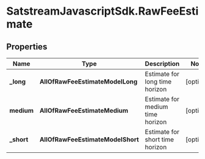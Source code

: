 # SatstreamJavascriptSdk.RawFeeEstimate

## Properties
Name | Type | Description | Notes
------------ | ------------- | ------------- | -------------
**_long** | **AllOfRawFeeEstimateModelLong** | Estimate for long time horizon | [optional] 
**medium** | **AllOfRawFeeEstimateMedium** | Estimate for medium time horizon | [optional] 
**_short** | **AllOfRawFeeEstimateModelShort** | Estimate for short time horizon | [optional] 
